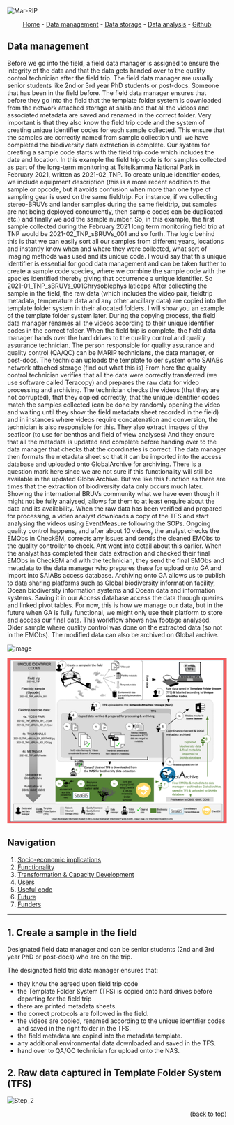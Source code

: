 <a name="readme-top"></a>

![Mar-RIP](/assets/img/marip.png)

<!-- <a href="https://aimeos.org/">
    <img src="/assets/img/nrf_saiab_cover.jpeg" alt="Logo" title="SAIAB" align="left" height="75" />
</a>

 <h1 align="left">Marine Remote Imagery Platform (MARIP) </h1>

The Marine Remote Imagery Platform (MARIP) provides scientists the opportunity to conduct ecological research on benthic biota across the continental shelf of South Africa, from the shallow subtidal to depths of 250 m.

![Mar-RIP no text](/assets/img/Mar-RIP_no_text.png)

-->

<div align="center">
<a href="https://nrf-saiab-marip.github.io/">Home</a> - 
<a href="https://nrf-saiab-marip.github.io/Data-management/">Data management</a> - 
<a href="https://nrf-saiab-marip.github.io/Data-management/">Data storage</a> - 
<a href="https://nrf-saiab-marip.github.io/Data-management/">Data analysis</a> - 
<a href="https://github.com/NRF-SAIAB-MARIP/NRF-SAIAB-MARIP.github.io/blob/8e2926f930f74cb2c400718b65b3329b13eaf4e5/README.md/">Github</a>
</div>

## Data management

Before we go into the field, a field data manager is assigned to ensure the integrity of the data and that the data gets handed over to the quality control technician after the field trip. The field data manager are usually senior students like 2nd or 3rd year PhD students or post-docs. Someone that has been in the field before. The field data manager ensures that before they go into the field that the template folder system is downloaded from the network attached storage at saiab and that all the videos and associated metadata are saved and renamed in the correct folder. Very important is that they also know the field trip code and the system of creating unique identifier codes for each sample collected. This ensure that the samples are correctly named from sample collection until we have completed the biodiversity data extraction is complete. Our system for creating a sample code starts with the field trip code which includes the date and location. In this example the field trip code is for samples collected as part of the long-term monitoring at Tsitsikamma National Park in February 2021, written as 2021-02_TNP. To create unique identifier codes, we include equipment description (this is a more recent addition to the sample or opcode, but it avoids confusion when more than one type of sampling gear is used on the same fieldtrip. For instance, if we collecting stereo-BRUVs and lander samples during the same fieldtrip, but samples are not being deployed concurrently, then sample codes can be duplicated etc.) and finally we add the sample number. So, in this example, the first sample collected during the February 2021 long term monitoring field trip at TNP would be 2021-02_TNP_sBRUVs_001 and so forth. The logic behind this is that we can easily sort all our samples from different years, locations and instantly know when and where they were collected, what sort of imaging methods was used and its unique code. I would say that this unique identifier is essential for good data management and can be taken further to create a sample code species, where we combine the sample code with the species identified thereby giving that occurrence a unique identifier. So 2021-01_TNP_sBRUVs_001Chrysoblephys laticeps
After collecting the sample in the field, the raw data (which includes the video pair, fieldtrip metadata, temperature data and any other ancillary data) are copied into the template folder system in their allocated folders. I will show you an example of the template folder system later. During the copying process, the field data manager renames all the videos according to their unique identifier codes in the correct folder.
When the field trip is complete, the field data manager hands over the hard drives to the quality control and quality assurance technician. The person responsible for quality assurance and quality control (QA/QC) can be MARIP technicians, the data manager, or post-docs.
The technician uploads the template folder system onto SAIABs network attached storage (find out what this is)
From here the quality control technician verifies that all the data were correctly transferred (we use software called Teracopy) and prepares the raw data for video processing and archiving. 
The technician checks the videos (that they are not corrupted), that they copied correctly, that the unique identifier codes match the samples collected (can be done by randomly opening the video and waiting until they show the field metadata sheet recorded in the field) and in instances where videos require concatenation and conversion, the technician is also responsible for this.
They also extract images of the seafloor (to use for benthos and field of view analyses)
And they ensure that all the metadata is updated and complete before handing over to the data manager that checks that the coordinates is correct.
The data manager then formats the metadata sheet so that it can be imported into the access database and uploaded onto GlobalArchive for archiving. There is a question mark here since we are not sure if this functionality will still be available in the updated GlobalArchive. But we like this function as there are times that the extraction of biodiversity data only occurs much later. Showing the international BRUVs community what we have even though it might not be fully analysed, allows for them to at least enquire about the data and its availability.
When the raw data has been verified and prepared for processing, a video analyst downloads a copy of the TFS and start analysing the videos using EventMeasure following the SOPs. Ongoing quality control happens, and after about 10 videos, the analyst checks the EMObs in CheckEM, corrects any issues and sends the cleaned EMObs to the quality controller to check. Ant went into detail about this earlier.
When the analyst has completed their data extraction and checked their final EMObs in CheckEM and with the technician, they send the final EMObs and metadata to the data manager who prepares these for upload onto GA and import into SAIABs access database. Archiving onto GA allows us to publish to data sharing platforms such as Global biodiversity information facility, Ocean biodiversity information systems and Ocean data and information systems. 
Saving it in our Access database access the data through queries and linked pivot tables. For now, this is how we manage our data, but in the future when GA is fully functional, we might only use their platform to store and access our final data. 
This workflow shows new footage analysed. Older sample where quality control was done on the extracted data (so not in the EMObs). The modified data can also be archived on Global archive. 

![image](https://github.com/NRF-SAIAB-MARIP/Data-management/assets/155557651/321c811d-24ce-4dca-b6ed-5413d5d089d8)

![bruvs](/assets/img/bruvs_infographic.png)

## Navigation
1. [Socio-economic implications](https://nrf-saiab-marip.github.io/#socio-economic-implications)
2. [Functionality](https://nrf-saiab-marip.github.io/#functionality)
3. [Transformation & Capacity Development](https://nrf-saiab-marip.github.io/#transformation--capacity-development)
4. [Users](https://nrf-saiab-marip.github.io/#users)
5. [Useful code](https://nrf-saiab-marip.github.io/#useful-code)
6. [Future](https://nrf-saiab-marip.github.io/#future)
7. [Funders](https://nrf-saiab-marip.github.io/#funders)

***

## 1. Create a sample in the field

Designated field data manager and can be senior students (2nd and 3rd year PhD or post-docs) who are on the trip.

The designated field trip data manager ensures that:
- they know the agreed upon field trip code
- the Template Folder System (TFS) is copied onto hard drives before departing for the field trip
- there are printed metadata sheets.
- the correct protocols are followed in the field.
- the videos are copied, renamed according to the unique identifier codes and saved in the right folder in the TFS.
- the field metadata are copied into the metadata template.
- any additional environmental data downloaded and saved in the TFS.
- hand over to QA/QC technician for upload onto the NAS.

## 2. Raw data captured in Template Folder System (TFS)

![Step_2](https://github.com/NRF-SAIAB-MARIP/Data-management/assets/155557651/709a4e58-3da9-4619-837a-72840c8e5f03)

<p align="right">(<a href="#readme-top">back to top</a>)</p>

